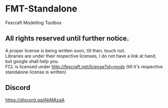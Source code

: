 # FMT-Standalone
Fexcraft Modelling Toolbox

## All rights reserved until further notice.
A proper license is being written soon, till then, touch not.   
Libraries are under their respective licenses, I do not have a link at hand, but google shall help you.   
FCL is licensed under http://fexcraft.net/license?id=mods (till it's respective standalone license is written)

## Discord
https://discord.gg/AkMAzaA
